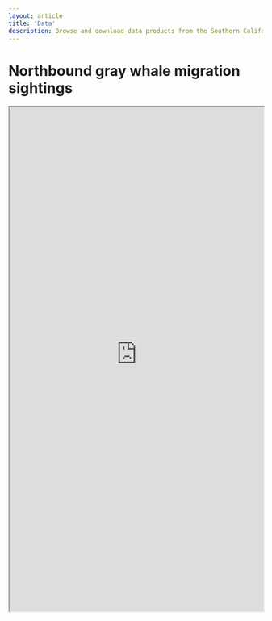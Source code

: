 ```yaml
---
layout: article
title: 'Data'
description: Browse and download data products from the Southern California Bight Biodiversity Observation Network (SCBMBON).
---
```


<div class="row">
	<div class="col-lg-12">
		<h1 class="page-header">Northbound gray whale migration sightings <small></small></h1>
			<iframe src="https://meyer-gutbrod.shinyapps.io/GrayWhalesCount/"  style="border: 0 px; width: 100%; height: 1000px"></iframe>
		</div>	
</div>

